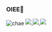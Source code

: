 ### OIEE💖


  <img align="center" alt="chae" src="https://i.pinimg.com/564x/52/0a/44/520a448172564fb7e3dc261a95f9a4f4.jpg">
<a href="https://br.pinterest.com/worldluvsyou/" target="_blank"><img src="https://aleen42.github.io/badges/src/pinterest.svg" target="_blank">
</a>
<a href="https://www.instagram.com/hachicna/" target="_blank"><img src="https://img.shields.io/badge/Instagram-E4405F?style=for-the-badge&logo=instagram&logoColor=white" target="_blank">
</a>
<a href="https://open.spotify.com/user/22b6hkruvkowyvu34ymeosika" target="_blank"><img src="https://img.shields.io/badge/Spotify-1ED760?&style=for-the-badge&logo=spotify&logoColor=white" target="_blank">
</a>

